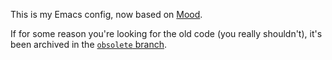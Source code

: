 This is my Emacs config, now based on [Mood](https://github.com/mathrick/mood-emacs).

If for some reason you're looking for the old code (you really shouldn't), it's been
archived in the [`obsolete` branch](https://github.com/mathrick/emacs-config/tree/obsolete).
